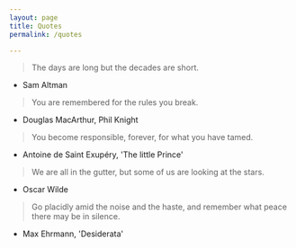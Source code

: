 ```yaml
---
layout: page
title: Quotes
permalink: /quotes

---
```


> The days are long but the decades are short.
- Sam Altman

> You are remembered for the rules you break.
- Douglas MacArthur, Phil Knight

> You become responsible, forever, for what you have tamed.
-  Antoine de Saint Exupéry, 'The little Prince'

> We are all in the gutter, but some of us are looking at the stars.
- Oscar Wilde

> Go placidly amid the noise and the haste, and remember what peace there may be in silence.
- Max Ehrmann, 'Desiderata'
